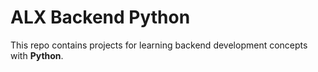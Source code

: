 # ALX Backend Python

This repo contains projects for learning backend development concepts with __Python__.